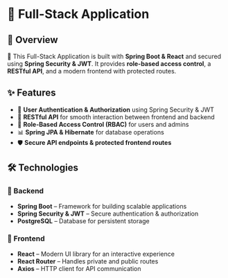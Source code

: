 # 🚀 Full-Stack Application  

## 📌 Overview  
📌 This Full-Stack Application is built with **Spring Boot & React** and secured using **Spring Security & JWT**. It provides **role-based access control**, a **RESTful API**, and a modern frontend with protected routes.  

## ✨ Features  
- 🔐 **User Authentication & Authorization** using Spring Security & JWT  
- 🔄 **RESTful API** for smooth interaction between frontend and backend  
- 🛂 **Role-Based Access Control (RBAC)** for users and admins  
- 📊 **Spring JPA & Hibernate** for database operations  
- 🛡️ **Secure API endpoints & protected frontend routes**  

## 🛠️ Technologies  

### 🔹 Backend  
- **Spring Boot** – Framework for building scalable applications  
- **Spring Security & JWT** – Secure authentication & authorization  
- **PostgreSQL** – Database for persistent storage  

### 🔹 Frontend  
- **React** – Modern UI library for an interactive experience  
- **React Router** – Handles private and public routes  
- **Axios** – HTTP client for API communication  
